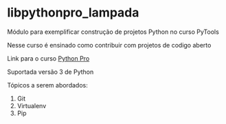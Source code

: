 # libpythonpro_lampada
Módulo para exemplificar construção de projetos Python no curso PyTools

Nesse curso é ensinado como contribuir com projetos de codigo aberto

Link para o curso [Python Pro](https://www.python.pro.br/)

Suportada versão 3 de Python

Tópicos a serem abordados:
1. Git
2. Virtualenv
3. Pip
